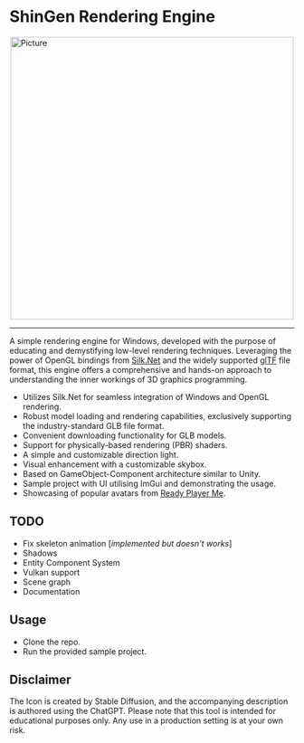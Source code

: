 # ShinGen Rendering Engine 
<img src="https://user-images.githubusercontent.com/1121080/215097298-04cefedf-b73c-480f-8453-ecff7cd916d9.png" 
        alt="Picture" 
        width="500" 
        height="500" 
        style="display: block; margin: 0 auto" />
***        
A simple rendering engine for Windows, developed with the purpose of educating and demystifying low-level rendering techniques. Leveraging the power of OpenGL bindings from [Silk.Net](https://github.com/dotnet/Silk.NET/) and the widely supported [glTF](https://www.khronos.org/gltf/) file format, this engine offers a comprehensive and hands-on approach to understanding the inner workings of 3D graphics programming.

- Utilizes Silk.Net for seamless integration of Windows and OpenGL rendering.
- Robust model loading and rendering capabilities, exclusively supporting the industry-standard GLB file format.
- Convenient downloading functionality for GLB models.
- Support for physically-based rendering (PBR) shaders.
- A simple and customizable direction light.
- Visual enhancement with a customizable skybox.
- Based on GameObject-Component architecture similar to Unity.
- Sample project with UI utilising ImGui and demonstrating the usage.
- Showcasing of popular avatars from [Ready Player Me](https://readyplayer.me/).

## TODO
- Fix skeleton animation [*implemented but doesn't works*]
- Shadows
- Entity Component System
- Vulkan support
- Scene graph
- Documentation

## Usage
- Clone the repo.
- Run the provided sample project.

## Disclaimer
The Icon is created by Stable Diffusion, and the accompanying description is authored using the ChatGPT. Please note that this tool is intended for educational purposes only. Any use in a production setting is at your own risk.
